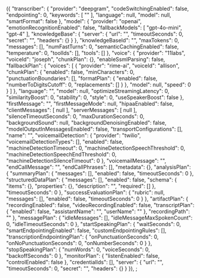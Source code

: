 ({
    "transcriber": {
      "provider": "deepgram",
      "codeSwitchingEnabled": false,
      "endpointing": 0,
      "keywords": [
        ""
      ],
      "language": null,
      "model": null,
      "smartFormat": false
    },
    "model": {
      "provider": "openai",
      "emotionRecognitionEnabled": false,
      "fallbackModels": [
        "gpt-4o-mini",
        "gpt-4"
      ],
      "knowledgeBase": {
        "server": {
          "url": "",
          "timeoutSeconds": 0,
          "secret": "",
          "headers": {}
        }
      },
      "knowledgeBaseId": "",
      "maxTokens": 0,
      "messages": [],
      "numFastTurns": 0,
      "semanticCachingEnabled": false,
      "temperature": 0,
      "toolIds": [],
      "tools": []
    },
    "voice": {
      "provider": "11labs",
      "voiceId": "joseph",
      "chunkPlan": {},
      "enableSsmlParsing": false,
      "fallbackPlan": {
        "voices": [
          {
            "provider": "rime-ai",
            "voiceId": "allison",
            "chunkPlan": {
              "enabled": false,
              "minCharacters": 0,
              "punctuationBoundaries": [],
              "formatPlan": {
                "enabled": false,
                "numberToDigitsCutoff": 0,
                "replacements": []
              }
            },
            "model": null,
            "speed": 0
          }
        ]
      },
      "language": "",
      "model": null,
      "optimizeStreamingLatency": 0,
      "similarityBoost": 0,
      "stability": 0,
      "style": 0,
      "useSpeakerBoost": false
    },
    "firstMessage": "",
    "firstMessageMode": null,
    "hipaaEnabled": false,
    "clientMessages": [
      null
    ],
    "serverMessages": [
      null
    ],
    "silenceTimeoutSeconds": 0,
    "maxDurationSeconds": 0,
    "backgroundSound": null,
    "backgroundDenoisingEnabled": false,
    "modelOutputInMessagesEnabled": false,
    "transportConfigurations": [],
    "name": "",
    "voicemailDetection": {
      "provider": "twilio",
      "voicemailDetectionTypes": [],
      "enabled": false,
      "machineDetectionTimeout": 0,
      "machineDetectionSpeechThreshold": 0,
      "machineDetectionSpeechEndThreshold": 0,
      "machineDetectionSilenceTimeout": 0
    },
    "voicemailMessage": "",
    "endCallMessage": "",
    "endCallPhrases": [],
    "metadata": {},
    "analysisPlan": {
      "summaryPlan": {
        "messages": [],
        "enabled": false,
        "timeoutSeconds": 0
      },
      "structuredDataPlan": {
        "messages": [],
        "enabled": false,
        "schema": {
          "items": {},
          "properties": {},
          "description": "",
          "required": []
        },
        "timeoutSeconds": 0
      },
      "successEvaluationPlan": {
        "rubric": null,
        "messages": [],
        "enabled": false,
        "timeoutSeconds": 0
      }
    },
    "artifactPlan": {
      "recordingEnabled": false,
      "videoRecordingEnabled": false,
      "transcriptPlan": {
        "enabled": false,
        "assistantName": "",
        "userName": ""
      },
      "recordingPath": ""
    },
    "messagePlan": {
      "idleMessages": [],
      "idleMessageMaxSpokenCount": 0,
      "idleTimeoutSeconds": 0
    },
    "startSpeakingPlan": {
      "waitSeconds": 0,
      "smartEndpointingEnabled": false,
      "customEndpointingRules": [],
      "transcriptionEndpointingPlan": {
        "onPunctuationSeconds": 0,
        "onNoPunctuationSeconds": 0,
        "onNumberSeconds": 0
      }
    },
    "stopSpeakingPlan": {
      "numWords": 0,
      "voiceSeconds": 0,
      "backoffSeconds": 0
    },
    "monitorPlan": {
      "listenEnabled": false,
      "controlEnabled": false
    },
    "credentialIds": [],
    "server": {
      "url": "",
      "timeoutSeconds": 0,
      "secret": "",
      "headers": {}
    }
  }),
;
